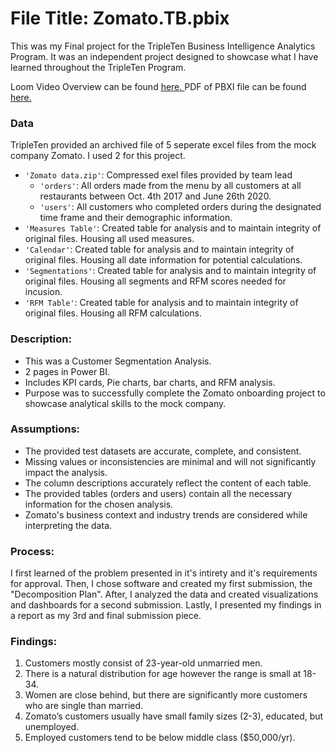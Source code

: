 # File Title: Zomato.TB.pbix

This was my Final project for the TripleTen Business Intelligence Analytics Program. It was an independent project designed to showcase what I have learned throughout the TripleTen Program.

Loom Video Overview can be found <a href='HERE' target=_blank><u>here</u>. </a>PDF of PBXI file can be found <a href='https://drive.google.com/file/d/1_ynGzWjmB5WdsHw0KTVR6Y7i6xtBXMFv/view?usp=sharing' target=_blank><u>here</u>.</a>

### Data
TripleTen provided an archived file of 5 seperate excel files from the mock company Zomato. I used 2 for this project.
- `'Zomato data.zip'`: Compressed exel files provided by team lead
    - `'orders'`: All orders made from the menu by all customers at all restaurants between Oct. 4th 2017 and June 26th 2020.
    - `'users'`: All customers who completed orders during the designated time frame and their demographic information.
- `'Measures Table'`: Created table for analysis and to maintain integrity of original files. Housing all used measures.
- `'Calendar'`: Created table for analysis and to maintain integrity of original files. Housing all date information for potential calculations.
- `'Segmentations'`: Created table for analysis and to maintain integrity of original files. Housing all segments and RFM scores needed for incusion.
- `'RFM Table'`: Created table for analysis and to maintain integrity of original files. Housing all RFM calculations.

### Description:
- This was a Customer Segmentation Analysis.
- 2 pages in Power BI.
- Includes KPI cards, Pie charts, bar charts, and RFM analysis.
- Purpose was to successfully complete the Zomato onboarding project to showcase analytical skills to the mock company.

### Assumptions:
- The provided test datasets are accurate, complete, and consistent.
- Missing values or inconsistencies are minimal and will not significantly impact the analysis.
- The column descriptions accurately reflect the content of each table.
- The provided tables (orders and users) contain all the necessary information for the chosen analysis.
- Zomato's business context and industry trends are considered while interpreting the data.

### Process:
I first learned of the problem presented in it's intirety and it's requirements for approval.
Then, I chose software and created my first submission, the "Decomposition Plan".
After, I analyzed the data and created visualizations and dashboards for a second submission.
Lastly, I presented my findings in a report as my 3rd and final submission piece.

### Findings:
1. Customers mostly consist of 23-year-old unmarried men.
2. There is a natural distribution for age however the range is small at 18-34.
3. Women are close behind, but there are significantly more customers who are single than married.
4. Zomato’s customers usually have small family sizes (2-3), educated, but unemployed.
5. Employed customers tend to be below middle class ($50,000/yr).

